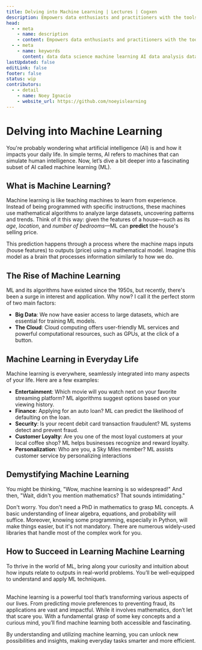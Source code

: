 ```yaml
---
title: Delving into Machine Learning | Lectures | Cogxen
description: Empowers data enthusiasts and practitioners with the tools and knowledge to unlock the potential of data.
head:
  - - meta
    - name: description
    - content: Empowers data enthusiasts and practitioners with the tools and knowledge to unlock the potential of data.
  - - meta
    - name: keywords
      content: data data science machine learning AI data analysis data-driven data enthusiasts data practitioners
lastUpdated: false
editLink: false
footer: false
status: wip
contributors:
  - - detail
    - name: Noey Ignacio
    - website_url: https://github.com/noeyislearning
---
```


# Delving into Machine Learning

You're probably wondering what artificial intelligence (AI) is and how it impacts your daily life. In simple terms, AI refers to machines that can simulate human intelligence. Now, let’s dive a bit deeper into a fascinating subset of AI called machine learning (ML).

## What is Machine Learning?

Machine learning is like teaching machines to learn from experience. Instead of being programmed with specific instructions, these machines use mathematical algorithms to analyze large datasets, uncovering patterns and trends. Think of it this way: given the features of a house—such as its _age_, _location_, and _number of bedrooms_—ML can **predict** the house's selling price.

This prediction happens through a process where the machine maps inputs (house features) to outputs (price) using a mathematical model. Imagine this model as a brain that processes information similarly to how we do.

## The Rise of Machine Learning

ML and its algorithms have existed since the 1950s, but recently, there's been a surge in interest and application. Why now? I call it the perfect storm of two main factors:

- **Big Data**: We now have easier access to large datasets, which are essential for training ML models.
- **The Cloud**: Cloud computing offers user-friendly ML services and powerful computational resources, such as GPUs, at the click of a button.

## Machine Learning in Everyday Life

Machine learning is everywhere, seamlessly integrated into many aspects of your life. Here are a few examples:

- **Entertainment**: Which movie will you watch next on your favorite streaming platform? ML algorithms suggest options based on your viewing history.
- **Finance**: Applying for an auto loan? ML can predict the likelihood of defaulting on the loan.
- **Security**: Is your recent debit card transaction fraudulent? ML systems detect and prevent fraud.
- **Customer Loyalty**: Are you one of the most loyal customers at your local coffee shop? ML helps businesses recognize and reward loyalty.
- **Personalization**: Who are you, a Sky Miles member? ML assists customer service by personalizing interactions

## Demystifying Machine Learning

You might be thinking, "Wow, machine learning is so widespread!" And then, "Wait, didn't you mention mathematics? That sounds intimidating."

Don't worry. You don't need a PhD in mathematics to grasp ML concepts. A basic understanding of linear algebra, equations, and probability will suffice. Moreover, knowing some programming, especially in Python, will make things easier, but it's not mandatory. There are numerous widely-used libraries that handle most of the complex work for you.

## How to Succeed in Learning Machine Learning

To thrive in the world of ML, bring along your curiosity and intuition about how inputs relate to outputs in real-world problems. You’ll be well-equipped to understand and apply ML techniques.

<br />
Machine learning is a powerful tool that’s transforming various aspects of our lives. From predicting movie preferences to preventing fraud, its applications are vast and impactful. While it involves mathematics, don’t let that scare you. With a fundamental grasp of some key concepts and a curious mind, you’ll find machine learning both accessible and fascinating.

By understanding and utilizing machine learning, you can unlock new possibilities and insights, making everyday tasks smarter and more efficient.

